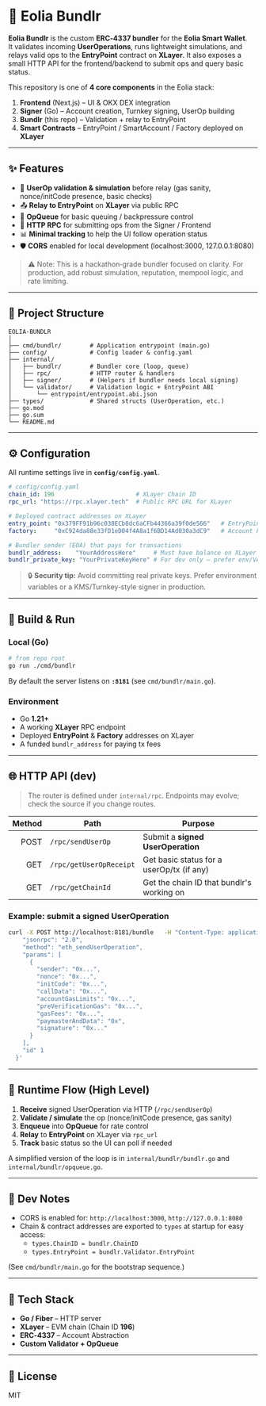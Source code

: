 # 🚀 Eolia Bundlr

**Eolia Bundlr** is the custom **ERC‑4337 bundler** for the **Eolia Smart Wallet**.  
It validates incoming **UserOperations**, runs lightweight simulations, and relays valid ops to the **EntryPoint** contract on **XLayer**. It also exposes a small HTTP API for the frontend/backend to submit ops and query basic status.

This repository is one of **4 core components** in the Eolia stack:

1. **Frontend** (Next.js) – UI & OKX DEX integration  
2. **Signer** (Go) – Account creation, Turnkey signing, UserOp building  
3. **Bundlr** (this repo) – Validation + relay to EntryPoint  
4. **Smart Contracts** – EntryPoint / SmartAccount / Factory deployed on **XLayer**

---

## ✨ Features

- 🧠 **UserOp validation & simulation** before relay (gas sanity, nonce/initCode presence, basic checks)
- 📤 **Relay to EntryPoint** on **XLayer** via public RPC
- 🧵 **OpQueue** for basic queuing / backpressure control
- 🔌 **HTTP RPC** for submitting ops from the Signer / Frontend
- 📊 **Minimal tracking** to help the UI follow operation status
- 🛡️ **CORS** enabled for local development (localhost:3000, 127.0.0.1:8080)

> ⚠️ Note: This is a hackathon‑grade bundler focused on clarity. For production, add robust simulation, reputation, mempool logic, and rate limiting.

---

## 📂 Project Structure

```plaintext
EOLIA-BUNDLR
│
├── cmd/bundlr/        # Application entrypoint (main.go)
├── config/            # Config loader & config.yaml
├── internal/
│   ├── bundlr/        # Bundler core (loop, queue)
│   ├── rpc/           # HTTP router & handlers
│   ├── signer/        # (Helpers if bundler needs local signing)
│   └── validator/     # Validation logic + EntryPoint ABI
│       └── entrypoint/entrypoint.abi.json
├── types/             # Shared structs (UserOperation, etc.)
├── go.mod
├── go.sum
└── README.md
```

---

## ⚙️ Configuration

All runtime settings live in **`config/config.yaml`**.

```yaml
# config/config.yaml
chain_id: 196                       # XLayer Chain ID
rpc_url: "https://rpc.xlayer.tech"  # Public RPC URL for XLayer

# Deployed contract addresses on XLayer
entry_point: "0x379FF91b96c038ECb0dc6aCFb44366a39f0de566"   # EntryPoint
factory:     "0xC924da88e33fD1eD04f4A8a1f6BD14Ad030a3dC9"   # Account Factory

# Bundler sender (EOA) that pays for transactions
bundlr_address:    "YourAddressHere"     # Must have balance on XLayer
bundlr_private_key: "YourPrivateKeyHere" # For dev only — prefer env/VAULT in prod
```

> 🔒 **Security tip:** Avoid committing real private keys. Prefer environment variables or a KMS/Turnkey‑style signer in production.

---

## 🧰 Build & Run

### Local (Go)

```bash
# from repo root
go run ./cmd/bundlr
```

By default the server listens on **`:8181`** (see `cmd/bundlr/main.go`).

### Environment

- Go **1.21+**
- A working **XLayer** RPC endpoint
- Deployed **EntryPoint** & **Factory** addresses on XLayer
- A funded `bundlr_address` for paying tx fees

---

## 🌐 HTTP API (dev)

> The router is defined under `internal/rpc`. Endpoints may evolve; check the source if you change routes.

| Method | Path                    | Purpose                                    |
|-------:|-------------------------|--------------------------------------------|
| POST   | `/rpc/sendUserOp`       | Submit a **signed UserOperation**          |
| GET    | `/rpc/getUserOpReceipt` | Get basic status for a userOp/tx (if any)  |
| GET    | `/rpc/getChainId`       | Get the chain ID that bundlr's working on  |

### Example: submit a signed UserOperation

```bash
curl -X POST http://localhost:8181/bundle   -H "Content-Type: application/json"   -d '{
    "jsonrpc": "2.0",
    "method": "eth_sendUserOperation",
    "params": [
      {
        "sender": "0x...",
        "nonce": "0x...",
        "initCode": "0x...",
        "callData": "0x...",
        "accountGasLimits": "0x...",
        "preVerificationGas": "0x...",
        "gasFees": "0x...",
        "paymasterAndData": "0x",
        "signature": "0x..." 
      }
    ],
    "id" 1
  }'
```

---

## 🔄 Runtime Flow (High Level)

1. **Receive** signed UserOperation via HTTP (`/rpc/sendUserOp`)  
2. **Validate / simulate** the op (nonce/initCode presence, gas sanity)  
3. **Enqueue** into **OpQueue** for rate control  
4. **Relay** to **EntryPoint** on XLayer via `rpc_url`  
5. **Track** basic status so the UI can poll if needed

A simplified version of the loop is in `internal/bundlr/bundlr.go` and `internal/bundlr/opqueue.go`.

---

## 🧪 Dev Notes

- CORS is enabled for: `http://localhost:3000`, `http://127.0.0.1:8080`  
- Chain & contract addresses are exported to `types` at startup for easy access:
  - `types.ChainID = bundlr.ChainID`
  - `types.EntryPoint = bundlr.Validator.EntryPoint`

(See `cmd/bundlr/main.go` for the bootstrap sequence.)

---

## 🧩 Tech Stack

- **Go / Fiber** – HTTP server
- **XLayer** – EVM chain (Chain ID **196**)
- **ERC‑4337** – Account Abstraction
- **Custom Validator + OpQueue**

---

## 📜 License

MIT
